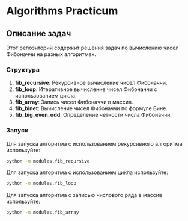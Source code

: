 # Algorithms Practicum

## Описание задач
Этот репозиторий содержит решения задач по вычислению чисел Фибоначчи на разных алгоритмах.

### Структура
1. **fib_recursive**: Рекурсивное вычисление чисел Фибоначчи.
2. **fib_loop**: Итеративное вычисление чисел Фибоначчи с использованием цикла.
3. **fib_array**: Запись чисел Фибоначчи в массив.
4. **fib_binet**: Вычисление чисел Фибоначчи по формуле Бине.
5. **fib_big_even_odd**: Определение четности числа Фибоначчи.

### Запуск
Для запуска алгоритма с использованием рекурсивного алгоритма используйте:
```bash
python -m modules.fib_recursive
```

Для запуска алгоритма с использованием цикла используйте:
```bash
python -m modules.fib_loop
```

Для запуска алгоритма с записью числового ряда в массив используйте:
```bash
python -m modules.fib_array
```

